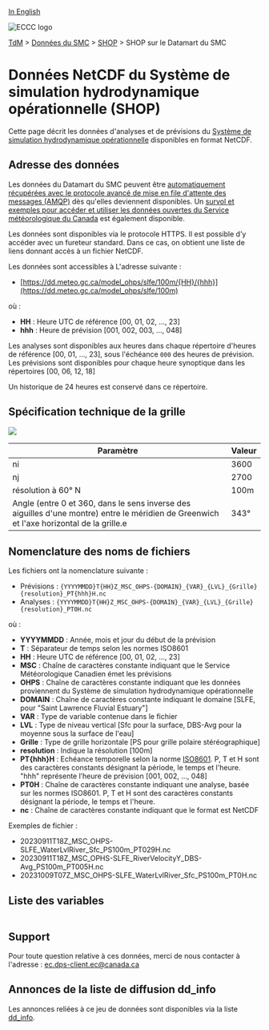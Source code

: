 [In English](readme_ohps-datamart_en.md)

![ECCC logo](../../img_eccc-logo.png)

[TdM](../../readme_fr.md) > [Données du SMC](../readme_fr.md) > [SHOP](readme_ohps_fr.md) > SHOP sur le Datamart du SMC

# Données NetCDF du Système de simulation hydrodynamique opérationnelle (SHOP)

Cette page décrit les données d'analyses et de prévisions du [Système de simulation hydrodynamique opérationnelle](./readme_ohps_fr.md) disponibles en format NetCDF.

## Adresse des données 

Les données du Datamart du SMC peuvent être [automatiquement récupérées avec le protocole avancé de mise en file d'attente des messages (AMQP)](../../msc-datamart/amqp_fr.md) dès qu'elles deviennent disponibles. Un [survol et exemples pour accéder et utiliser les données ouvertes du Service météorologique du Canada](../../usage/readme_fr.md) est également disponible.

Les données sont disponibles via le protocole HTTPS. Il est possible d’y accéder avec un fureteur standard. Dans ce cas, on obtient une liste de liens donnant accès à un fichier NetCDF.

Les données sont accessibles à L'adresse suivante :

* [https://dd.meteo.gc.ca/model_ohps/slfe/100m/{HH}/{hhh}](https://dd.meteo.gc.ca/model_ohps/slfe/100m)

où :

* __HH__ : Heure UTC de référence [00, 01, 02, ..., 23]
* __hhh__ : Heure de prévision [001, 002, 003, ..., 048]

Les analyses sont disponibles aux heures dans chaque répertoire d'heures de référence [00, 01, ..., 23], sous l'échéance `000` des heures de prévision. Les prévisions sont disponibles pour chaque heure synoptique dans les répertoires [00, 06, 12, 18]

Un historique de 24 heures est conservé dans ce répertoire.

## Spécification technique de la grille

![](https://collaboration.cmc.ec.gc.ca/cmc/cmos/public_doc/msc-data/nwp_ohps/grille_ohps.png)

| Paramètre | Valeur |
| ------ | ------ |
| ni | 3600 |
| nj | 2700 | 
| résolution à 60° N | 100m |
| Angle (entre 0 et 360, dans le sens inverse des aiguilles d'une montre) entre le méridien de Greenwich et l'axe horizontal de la grille.e | 343° | 

## Nomenclature des noms de fichiers 

Les fichiers ont la nomenclature suivante :

* Prévisions : `{YYYYMMDD}T{HH}Z_MSC_OHPS-{DOMAIN}_{VAR}_{LVL}_{Grille}{resolution}_PT{hhh}H.nc`
* Analyses : `{YYYYMMDD}T{HH}Z_MSC_OHPS-{DOMAIN}_{VAR}_{LVL}_{Grille}{resolution}_PT0H.nc`

où :

* __YYYYMMDD__ : Année, mois et jour du début de la prévision
* __T__ : Séparateur de temps selon les normes ISO8601
* __HH__ : Heure UTC de référence [00, 01, 02, ..., 23]
* __MSC__ : Chaîne de caractères constante indiquant que le Service Météorologique Canadien émet les prévisions
* __OHPS__ : Chaîne de caractères constante indiquant que les données proviennent du Système de simulation hydrodynamique opérationnelle
* __DOMAIN__ : Chaîne de caractères constante indiquant le domaine [SLFE, pour "Saint Lawrence Fluvial Estuary"]
* __VAR__ : Type de variable contenue dans le fichier
* __LVL__ : Type de niveau vertical [Sfc pour la surface, DBS-Avg pour la moyenne sous la surface de l'eau]
* __Grille__ : Type de grille horizontale [PS pour grille polaire stéréographique]
* __resolution__ : Indique la résolution [100m]
* __PT{hhh}H__ : Echéance temporelle selon la norme [ISO8601](https://en.wikipedia.org/wiki/ISO_8601). P, T et H sont des caractères constants désignant la période, le temps et l'heure. "hhh" représente l’heure de prévision  [001, 002, ..., 048]
* __PT0H__ : Chaîne de caractères constante indiquant une analyse, basée sur les normes ISO8601. P, T et H sont des caractères constants désignant la période, le temps et l'heure.
* __nc__ : Chaîne de caractères constante indiquant que le format est NetCDF

Exemples de fichier :

* 20230911T18Z_MSC_OHPS-SLFE_WaterLvlRiver_Sfc_PS100m_PT029H.nc
* 20230911T18Z_MSC_OPHS-SLFE_RiverVelocityY_DBS-Avg_PS100m_PT005H.nc
* 20231009T07Z_MSC_OHPS-SLFE_WaterLvlRiver_Sfc_PS100m_PT0H.nc

## Liste des variables

<table id="csv-table" class="display"></table>

<link href="https://cdn.jsdelivr.net/npm/simple-datatables@latest/dist/style.css" rel="stylesheet" type="text/css">
<script src="https://cdn.jsdelivr.net/npm/simple-datatables@latest"></script>
<script src="../../../js/variables_datatable.js" type="text/javascript"></script>
<script>
  loadTable("csv-table", "../../../assets/csv/OHPS_fr.csv");
</script>

## Support

Pour toute question relative à ces données, merci de nous contacter à l'adresse : [ec.dps-client.ec@canada.ca](mailto:ec.dps-client.ec@canada.ca)

## Annonces de la liste de diffusion dd_info 

Les annonces reliées à ce jeu de données sont disponibles via la liste [dd_info](https://comm.collab.science.gc.ca/mailman3/postorius/lists/dd_info/).
